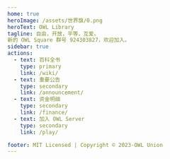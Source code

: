 ```yaml
---
home: true
heroImage: /assets/世界旗/0.png
heroText: OWL Library
tagline: 自由，开放，平等，互爱。
新的 OWL Square 群号 924303827，欢迎加入。
sidebar: true
actions:
  - text: 百科全书
    type: primary 
    link: /wiki/
  - text: 重要公告
    type: secondary 
    link: /announcement/
  - text: 资金明细
    type: secondary 
    link: /finance/
  - text: 加入 OWL Server
    type: secondary
    link: /play/

footer: MIT Licensed | Copyright © 2023-OWL Union
---
```

